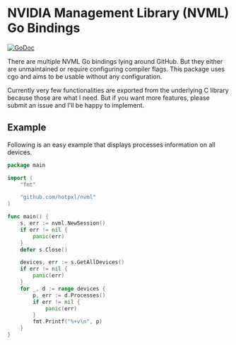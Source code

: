 # NVIDIA Management Library (NVML) Go Bindings

[![GoDoc](https://godoc.org/github.com/hotpxl/nvml?status.svg)](https://godoc.org/github.com/hotpxl/nvml)

There are multiple NVML Go bindings lying around GitHub. But they
either are unmaintained or require configuring compiler flags. This
package uses cgo and aims to be usable without any configuration.

Currently very few functionalities are exported from the underlying C
library because those are what I need. But if you want more features,
please submit an issue and I'll be happy to implement.

## Example

Following is an easy example that displays processes information on
all devices.

```go
package main

import (
    "fmt"

    "github.com/hotpxl/nvml"
)

func main() {
    s, err := nvml.NewSession()
    if err != nil {
        panic(err)
    }
    defer s.Close()

    devices, err := s.GetAllDevices()
    if err != nil {
        panic(err)
    }
    for _, d := range devices {
        p, err := d.Processes()
        if err != nil {
            panic(err)
        }
        fmt.Printf("%+v\n", p)
    }
}
```